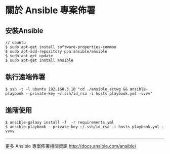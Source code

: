 # 關於 Ansible 專案佈署

## 安裝Ansible
```
// ubuntu
$ sudo apt-get install software-properties-common
$ sudo apt-add-repository ppa:ansible/ansible
$ sudo apt-get update
$ sudo apt-get install ansible
```

## 執行遠端佈署
```
$ ssh -t -l ubuntu 192.168.3.10 "cd ./ansible_actwg && ansible-playbook --private-key ~/.ssh/id_rsa -i hosts playbook.yml -vvvv"
```

## 進階使用
```
$ ansible-galaxy install -f  -r requirements.yml
$ ansible-playbook --private-key ~/.ssh/id_rsa -i hosts playbook.yml -vvvv
```

---

更多 Ansible 專案佈署相關資訊 http://docs.ansible.com/ansible/